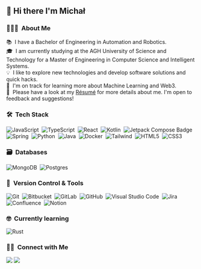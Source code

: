 ## 👋 Hi there I'm Michał

### 👨🏻‍💻 &nbsp;About Me

📚 &nbsp;I have a Bachelor of Engineering in Automation and Robotics.\
🎓 &nbsp;I am currently studying at the AGH University of Science and Technology for a Master of Engineering in Computer Science and Intelligent Systems.\
💡 &nbsp;I like to explore new technologies and develop software solutions and quick hacks.\
🌱 &nbsp;I'm on track for learning more about Machine Learning and Web3.\
📄 &nbsp;Please have a look at my [Résumé](https://drive.google.com/file/d/1C8GvoxFLB11VRHyK3xOxM5ZfCU7X54GD/view?usp=sharing) for more details about me. I'm open to feedback and suggestions!

### 🛠 &nbsp;Tech Stack

![JavaScript](https://img.shields.io/badge/javascript-%23323330.svg?style=for-the-badge&logo=javascript&logoColor=%23F7DF1E)&nbsp;
![TypeScript](https://img.shields.io/badge/TypeScript-3178C6?style=for-the-badge&logo=typescript&logoColor=white)&nbsp;
![React](https://img.shields.io/badge/React-20232A?style=for-the-badge&logo=react&logoColor=61DAFB)&nbsp;
![Kotlin](https://img.shields.io/badge/Kotlin-0095D5?&style=for-the-badge&logo=kotlin&logoColor=white)&nbsp;
![Jetpack Compose Badge](https://img.shields.io/badge/Jetpack%20Compose-4285F4?logo=jetpackcompose&logoColor=fff&style=flat-square)&nbsp;
![Spring](https://img.shields.io/badge/spring-%236DB33F.svg?style=for-the-badge&logo=spring&logoColor=white)&nbsp;
![Python](https://img.shields.io/badge/python-3670A0?style=for-the-badge&logo=python&logoColor=ffdd54)&nbsp;
![Java](https://img.shields.io/badge/Java-ED8B00?style=for-the-badge&logo=openjdk&logoColor=white)&nbsp;
![Docker](https://img.shields.io/badge/docker-257bd6?style=for-the-badge&logo=docker&logoColor=white)&nbsp;
![Tailwind](https://img.shields.io/badge/Tailwind_CSS-38B2AC?style=for-the-badge&logo=tailwind-css&logoColor=white)&nbsp;
![HTML5](https://img.shields.io/badge/html5-%23E34F26.svg?style=for-the-badge&logo=html5&logoColor=white)&nbsp;
![CSS3](https://img.shields.io/badge/css3-%231572B6.svg?style=for-the-badge&logo=css3&logoColor=white)&nbsp;

### 🗃 &nbsp;Databases

![MongoDB](https://img.shields.io/badge/MongoDB-%234ea94b.svg?style=for-the-badge&logo=mongodb&logoColor=white)&nbsp;
![Postgres](https://img.shields.io/badge/postgres-%23316192.svg?style=for-the-badge&logo=postgresql&logoColor=white)&nbsp;

### 🧰 &nbsp;Version Control & Tools

![Git](https://img.shields.io/badge/git-%23F05033.svg?style=for-the-badge&logo=git&logoColor=white)&nbsp;
![Bitbucket](https://img.shields.io/badge/bitbucket-%230047B3.svg?style=for-the-badge&logo=bitbucket&logoColor=white)&nbsp;
![GitLab](https://img.shields.io/badge/GitLab-330F63?style=for-the-badge&logo=gitlab&logoColor=white)&nbsp;
![GitHub](https://img.shields.io/badge/github-%23121011.svg?style=for-the-badge&logo=github&logoColor=white)&nbsp;
![Visual Studio Code](https://img.shields.io/badge/Visual%20Studio%20Code-0078d7.svg?style=for-the-badge&logo=visual-studio-code&logoColor=white)&nbsp;
![Jira](https://img.shields.io/badge/jira-%230A0FFF.svg?style=for-the-badge&logo=jira&logoColor=white)&nbsp;
![Confluence](https://img.shields.io/badge/confluence-%23172BF4.svg?style=for-the-badge&logo=confluence&logoColor=white)&nbsp;
![Notion](https://img.shields.io/badge/Notion-%23000000.svg?style=for-the-badge&logo=notion&logoColor=white)&nbsp;

### 🤓 &nbsp;Currently learning

![Rust](https://img.shields.io/badge/Rust-000000?style=for-the-badge&logo=rust&logoColor=white)&nbsp;

### 🤝🏻 &nbsp;Connect with Me

<p >
<a href="https://www.linkedin.com/in/micha%C5%82-kaniowski-4b96b6269/"><img src="https://img.shields.io/badge/LinkedIn-0077B5?style=for-the-badge&logo=linkedin&logoColor=white"/></a>
<a href="mailto:michal.kaniowski2001@gmail.com"><img src="https://img.shields.io/badge/Gmail-D14836?style=for-the-badge&logo=gmail&logoColor=white"/></a>
</p>
